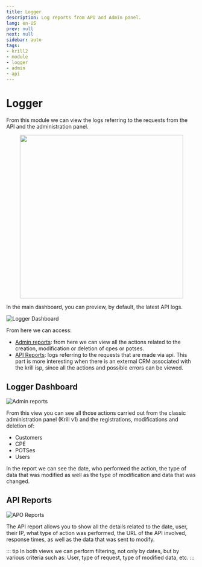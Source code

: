 ```yaml
---
title: Logger
description: Log reports from API and Admin panel.
lang: en-US
prev: null
next: null
sidebar: auto
tags:
- krill2
- module
- logger
- admin
- api
---
```

# Logger

From this module we can view the logs referring to the requests from the API and the administration panel.

<p align="center"><img src="/img/krill2/logger/00-logger-menu.png" width="433"></p>

In the main dashboard, you can preview, by default, the latest API logs.

![Logger Dashboard](/img/krill2/logger/01-logger-dashboard.png)

From here we can access:
- [Admin reports](/krill2/logger/#logger-dashboard): from here we can view all the actions related to the creation, modification or deletion of cpes or potses.
- [API Reports](/krill2/logger/#api-reports): logs referring to the requests that are made via api. This part is more interesting when there is an external CRM associated with the krill isp, since all the actions and possible errors can be viewed.


## Logger Dashboard

![Admin reports](/img/krill2/logger/02-admin-reports.png)

From this view you can see all those actions carried out from the classic administration panel (Krill v1) and the registrations, modifications and deletion of:

* Customers
* CPE
* POTSes
* Users

In the report we can see the date, who performed the action, the type of data that was modified as well as the type of modification and data that was changed. 

## API Reports

![APO Reports](/img/krill2/logger/03-api-reports.png)

The API report allows you to show all the details related to the date, user, their IP, what type of action was performed, the URL of the API involved, response times, as well as the data that was sent to modify. 

::: tip
In both views we can perform filtering, not only by dates, but by various criteria such as: User, type of request, type of modified data, etc.
:::
